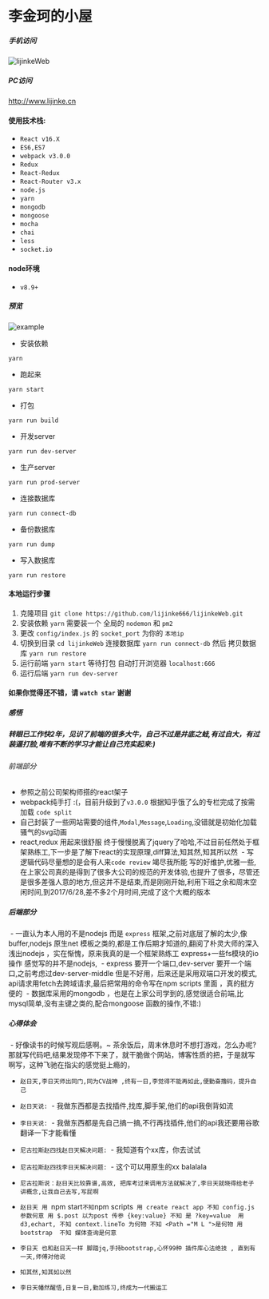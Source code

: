 # 李金珂的小屋

##### 手机访问

![lijinkeWeb](https://coding.net/u/lijinke/p/lijinkeWeb/git/blob/master/images/app.png)
 
##### PC访问

http://www.lijinke.cn


#### 使用技术栈:
- `React v16.X`
- `ES6,ES7`
- `webpack v3.0.0`
- `Redux`
- `React-Redux`
- `React-Router v3.x`
- `node.js`
- `yarn`
- `mongodb`
- `mongoose`
- `mocha`
- `chai`
- `less`
- `socket.io`

#### node环境
- `v8.9+`

##### 预览

![example](https://coding.net/u/lijinke/p/lijinkeWeb/git/blob/master/images/lijinkeWeb.gif)


- 安装依赖 
```
yarn
```
- 跑起来 
```
yarn start
```
- 打包 
```
yarn run build
```
- 开发server 
```
yarn run dev-server
```
- 生产server 
```
yarn run prod-server
```
- 连接数据库 
```
yarn run connect-db
```
- 备份数据库 
```
yarn run dump
```
- 写入数据库 
```
yarn run restore
```

#### 本地运行步骤

1. 克隆项目 `git clone https://github.com/lijinke666/lijinkeWeb.git`
2. 安装依赖 `yarn` 需要装一个 全局的 `nodemon` 和 `pm2`
3. 更改 `config/index.js` 的 `socket_port` 为你的 `本地ip`
3. 切换到目录 `cd lijinkeWeb` 连接数据库 `yarn run connect-db` 然后 拷贝数据库 `yarn run restore`
4. 运行前端 `yarn start` 等待打包 自动打开浏览器 `localhost:666`
5. 运行后端 `yarn run dev-server`

#### 如果你觉得还不错，请 `watch`  `star` 谢谢



##### 感悟
##### 转眼已工作快2年，见识了前端的很多大牛，自己不过是井底之蛙,有过自大，有过装逼打脸,唯有不断的学习才能让自己充实起来:)

###### 前端部分 
 - 参照之前公司架构师搭的react架子
 - webpack纯手打 :(，目前升级到了`v3.0.0` 根据知乎饿了么的专栏完成了按需加载 `code split`
 - 自己封装了一些网站需要的组件,`Modal`,`Message`,`Loading`,没错就是初始化加载骚气的svg动画
 - react,redux 用起来很舒服 终于慢慢脱离了jquery了哈哈,不过目前任然处于框架熟练工,下一步是了解下react的实现原理,diff算法,知其然,知其所以然
  - 写逻辑代码尽量想的是会有人来`code review` 竭尽我所能 写的好维护,优雅一些,在上家公司真的是得到了很多大公司的规范的开发体验,也提升了很多，尽管还是很多差强人意的地方,但这并不是结束,而是刚刚开始,利用下班之余和周末空闲时间,到2017/6/28,差不多2个月时间,完成了这个大概的版本
##### 后端部分
  - 一直认为本人用的不是nodejs 而是 `express` 框架,之前对底层了解的太少,像buffer,nodejs 原生net 模板之类的,都是工作后期才知道的,翻阅了朴灵大师的深入浅出nodejs ，实在惭愧，原来我真的是一个框架熟练工 express+一些fs模块的io操作 感觉写的并不是nodejs,
  - express 要开一个端口,dev-server 要开一个端口,之前考虑过dev-server-middle 但是不好用，后来还是采用双端口开发的模式, api请求用fetch去跨域请求,最后把常用的命令写在npm scripts 里面 ，真的挺方便的
  - 数据库采用的mongodb ，也是在上家公司学到的,感觉很适合前端,比mysql简单,没有主键之类的,配合mongoose 函数的操作,不错:)
##### 心得体会
  - 好像读书的时候写观后感啊。~ 茶余饭后，周末休息时不想打游戏，怎么办呢? 那就写代码吧,结果发现停不下来了，就干脆做个网站，博客性质的把，于是就写啊写，这种飞驰在指尖的感觉挺上瘾的，

- `赵日天,李日天师出同门,同为CV战神 ,终有一日,李觉得不能再如此,便勤奋撸码，提升自己`
- `赵日天说:`
  - 我做东西都是去找插件,找库,脚手架,他们的api我倒背如流
- `李日天说:`
  - 我做东西都是先自己搞一搞,不行再找插件,他们的api我还要用谷歌翻译一下才能看懂
- `尼古拉斯赵四找赵日天解决问题:`
  - 我知道有个xx库，你去试试
- `尼古拉斯赵四找李日天解决问题:`
  - 这个可以用原生的xx balalala
- `尼古拉斯说：赵日天比较靠谱,高效, 把库考过来调用方法就解决了,李日天就晓得给老子讲概念,让我自己去写,写屁啊`

- `赵日天 用 `npm start` 不知 `npm scripts`  用 create react app 不知 config.js 参数何意 用 $.post 以为post 传参 {key:value} 不知 是 ?key=value  用d3,echart, 不知 context.lineTo 为何物 不知 <Path ="M L ">是何物 用bootstrap  不知 媒体查询是何意 `
- `李日天 也和赵日天一样 脚踏jq,手持bootstrap,心怀99种 插件库心法绝技 , 直到有一天,师傅对他说 ` 
 - `知其然,知其如以然`
- `李日天幡然醒悟,日复一日,勤加练习,终成为一代搬运工`


